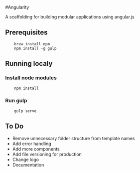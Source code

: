 #Angularity

A scaffolding for building modular applications using angular.js

## Prerequisites
```shell
    brew install npm
    npm install -g gulp
```
## Running localy

### Install node modules
```shell
    npm install
```
### Run gulp
```shell
    gulp serve
```

## To Do
* Remove unnecessary folder structure from template names
* Add error handling
* Add more components
* Add file versioning for production
* Change logo
* Documentation
